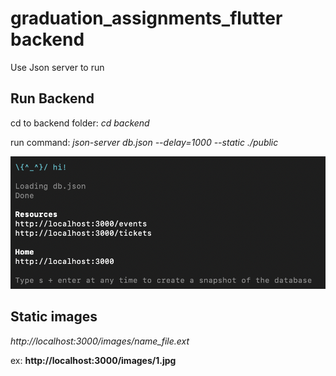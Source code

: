# graduation_assignments_flutter backend

Use Json server to run

## Run Backend

cd to backend folder: *cd backend*

run command: *json-server db.json --delay=1000 --static ./public*

![backend](/docs/backend.png "backend")

## Static images

*http://localhost:3000/images/name_file.ext*

ex: **http://localhost:3000/images/1.jpg**
